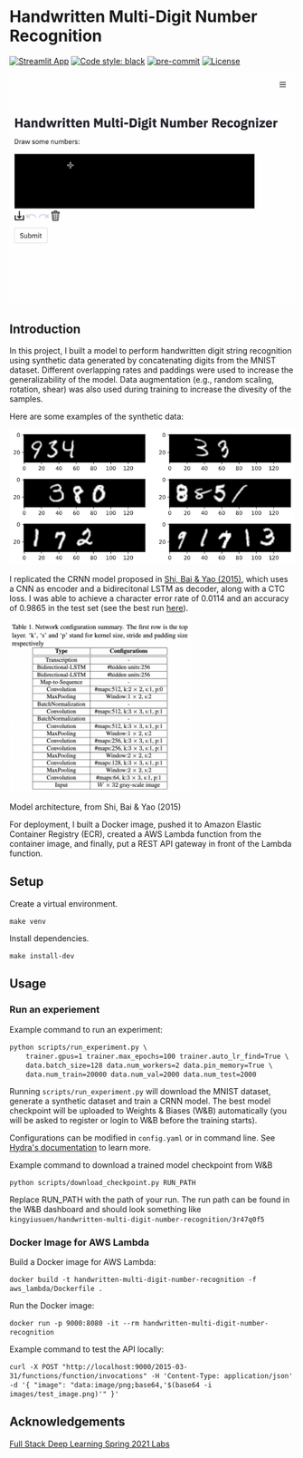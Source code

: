 # Handwritten Multi-Digit Number Recognition

[![Streamlit App](https://static.streamlit.io/badges/streamlit_badge_black_white.svg)](https://share.streamlit.io/kingyiusuen/handwritten-multi-digit-number-recognition/streamlit/app.py)
[![Code style: black](https://img.shields.io/badge/code%20style-black-000000.svg)](https://github.com/psf/black)
[![pre-commit](https://img.shields.io/badge/pre--commit-enabled-brightgreen?logo=pre-commit&logoColor=white)](https://github.com/kingyiusuen/handwritten-digit-string-recognition/blob/master/.pre-commit-config.yaml)
[![License](https://img.shields.io/github/license/kingyiusuen/handwritten-digit-string-recognition)](https://github.com/kingyiusuen/handwritten-digit-string-recognition/blob/master/LICENSE)

![Screenshot](images/screenshot.gif)

## Introduction

In this project, I built a model to perform handwritten digit string recognition using synthetic data generated by concatenating digits from the MNIST dataset. Different overlapping rates and paddings were used to increase the generalizability of the model. Data augmentation (e.g., random scaling, rotation, shear) was also used during training to increase the divesity of the samples.

Here are some examples of the synthetic data:

![Synthetic Data](images/synthetic_data.png)

I replicated the CRNN model proposed in [Shi, Bai & Yao (2015)](https://arxiv.org/pdf/1507.05717.pdf), which uses a CNN as encoder and a bidirecitonal LSTM as decoder, along with a CTC loss. I was able to achieve a character error rate of 0.0114 and an accuracy of 0.9865 in the test set (see the best run [here](https://wandb.ai/kingyiusuen/handwritten-multi-digit-number-recognition/runs/3r47q0f5/)).

<img src="images/model_architecture.png" alt="Model Architecture" width="320">

Model architecture, from Shi, Bai & Yao (2015)

For deployment, I built a Docker image, pushed it to Amazon Elastic Container Registry (ECR), created a AWS Lambda function from the container image, and finally, put a REST API gateway in front of the Lambda function.

## Setup

Create a virtual environment.

```
make venv
```

Install dependencies.

```
make install-dev
```

## Usage

### Run an experiement

Example command to run an experiment:

```
python scripts/run_experiment.py \
    trainer.gpus=1 trainer.max_epochs=100 trainer.auto_lr_find=True \
    data.batch_size=128 data.num_workers=2 data.pin_memory=True \
    data.num_train=20000 data.num_val=2000 data.num_test=2000
```

Running `scripts/run_experiment.py` will download the MNIST dataset, generate a synthetic dataset and train a CRNN model. The best model checkpoint will be uploaded to Weights & Biases (W&B) automatically (you will be asked to register or login to W&B before the training starts).

Configurations can be modified in `config.yaml` or in command line. See [Hydra's documentation](https://hydra.cc/docs/intro) to learn more.

Example command to download a trained model checkpoint from W&B

```
python scripts/download_checkpoint.py RUN_PATH
```

Replace RUN_PATH with the path of your run. The run path can be found in the W&B dashboard and should look something like `kingyiusuen/handwritten-multi-digit-number-recognition/3r47q0f5`

### Docker Image for AWS Lambda

Build a Docker image for AWS Lambda:

```
docker build -t handwritten-multi-digit-number-recognition -f aws_lambda/Dockerfile .
```

Run the Docker image:

```
docker run -p 9000:8080 -it --rm handwritten-multi-digit-number-recognition
```

Example command to test the API locally:

```
curl -X POST "http://localhost:9000/2015-03-31/functions/function/invocations" -H 'Content-Type: application/json' -d '{ "image": "data:image/png;base64,'$(base64 -i images/test_image.png)'" }'
```

## Acknowledgements

[Full Stack Deep Learning Spring 2021 Labs](https://github.com/full-stack-deep-learning/fsdl-text-recognizer-2021-labs/tree/main)

